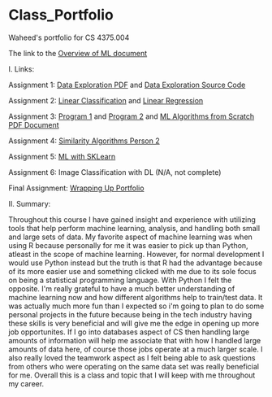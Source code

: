 # Class_Portfolio
Waheed's portfolio for CS 4375.004

The link to the [Overview of ML document](https://github.com/waheedanwar2699/Class_Portfolio/blob/main/Overview%20of%20ML.pdf)

I. Links: 
   
   Assignment 1:
          [Data Exploration PDF](https://github.com/waheedanwar2699/Class_Portfolio/blob/main/Data%20Exploration.pdf)
          and [Data Exploration Source Code](https://github.com/waheedanwar2699/Class_Portfolio/blob/main/ConsoleApplication1.cpp)
          
   Assignment 2:
          [Linear Classification](https://github.com/waheedanwar2699/Class_Portfolio/blob/main/Linear-Classification.pdf)
          and [Linear Regression](https://github.com/waheedanwar2699/Class_Portfolio/blob/main/Linear-Regression.pdf)
          
   Assignment 3:
          [Program 1](https://github.com/waheedanwar2699/Class_Portfolio/blob/main/program1.cpp)
          and [Program 2](https://github.com/waheedanwar2699/Class_Portfolio/blob/main/program2.cpp)
          and [ML Algorithms from Scratch PDF Document](https://github.com/waheedanwar2699/Class_Portfolio/blob/main/ML%20Algorithms%20from%20Scratch.pdf)
   
   Assignment 4:
           [Similarity Algorithms Person 2](https://github.com/waheedanwar2699/Class_Portfolio/blob/main/wxa200000_similarity_algorithms.pdf)
   
   Assignment 5:
           [ML with SKLearn](https://github.com/waheedanwar2699/Class_Portfolio/blob/main/ML%20with%20Sklearn.pdf)
           
   Assignment 6: Image Classification with DL (N/A, not complete)
   
   Final Assignment: [Wrapping Up Portfolio](https://github.com/waheedanwar2699/Class_Portfolio/blob/main/Wrapping%20Up%20Portfolio)

II. Summary:

Throughout this course I have gained insight and experience with utilizing tools that help perform machine learning, analysis, and handling both small and large  sets of data. My favorite aspect of machine learning was when using R because personally for me it was easier to pick up than Python, atleast in the scope of machine learning. However, for normal development I would use Python instead but the truth is that R had the advantage because of its more easier use and something clicked with me due to its sole focus on being a statistical programming language. With Python I felt the opposite. I'm really grateful to have a much better understanding of machine learning now and how different algorithms help to train/test data. It was actually much more fun than I expected so i'm going to plan to do some personal projects in the future because being in the tech industry having these skills is very beneficial and will give me the edge in opening up more job opportunites. If I go into databases aspect of CS then handling large amounts of information will help me associate that with how I handled large amounts of data here, of course those jobs operate at a much larger scale. I also really loved the teamwork aspect as I felt being able to ask questions from others who were operating on the same data set was really beneficial for me. Overall this is a class and topic that I will keep with me throughout my career.
   
